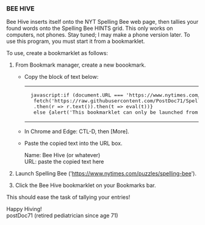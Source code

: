 <H3>BEE HIVE</H3>

Bee Hive inserts itself onto the NYT Spelling Bee web page, then tallies your 
found words onto the Spelling Bee HINTS grid.  This only works on computers, not
phones.  Stay tuned; I may make a phone version later.
To use this program, you must start it from a bookmarklet.

To use, create a bookmarklet as follows:

1.  From Bookmark manager, create a new boookmark.	
	- Copy the block of text below:

        <dt><table id="bookmarklet"><tr><td><pre> javascript:if (document.URL === 'https://www.nytimes.com/puzzles/spelling-bee') {
        fetch('https://raw.githubusercontent.com/PostDoc71/SpellingBeeHelp/main/SpellingBoss.js')
        .then(r => r.text()).then(t => eval(t))}
        else {alert('This bookmarklet can only be launched from NYT Spelling Bee')} </pre><td></tr></table></dt>

	- In Chrome and Edge:  CTL-D, then [More].
	- Paste the copied text into the URL box.

		Name: Bee Hive (or whatever)<br>
		URL: paste the copied text here

2.  Launch Spelling Bee ('https://www.nytimes.com/puzzles/spelling-bee').

3.  Click the Bee Hive bookmarklet on your Bookmarks bar.

This should ease the task of tallying your entries!

Happy Hiving!<br>
postDoc71 (retired pediatrician since age 71)
